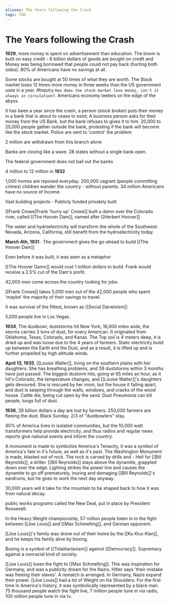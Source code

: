 ```yaml
---
aliases: The Years following the Crash
tags: TGD
---
```

# The Years following the Crash

**1929**, more money is spent on advertisement than education. The boom is built on easy credit - 6 billion dollars of goods are bought on credit and Money was being borrowed that people could not pay back (hurting both sides). 80% of Americans have no savings at all.

Some stocks are bought at 50 times of what they are worth. The Stock market loses 12 times more money in three weeks than the US government uses in a year. #Inquiry `How does the stock market lose money, isn't it always in circulation?`. Americans economy teeters on the edge of the abyss.

It has been a year since the crash, a person (stock broker) puts their money in a bank that is about to cease to exist; A business person asks for their money from the US Bank, but the bank refuses to gives it to him.
20,000 to 25,000 people gather outside the bank, protesting if the bank will become like the stock market. Police are sent to 'control' the problem

2 million are withdrawn from this branch alone

Banks are closing like a wave.
28 states without a single bank open.

The federal government does not bail out the banks 

4 million to 12 million in **1932**

1,000 homes are reposed everyday.
200,000 vagrant (people committing crimes) children wander the country - without parents.
34 million Americans have no source of Income.

Vast building projects - Publicly funded privately built

[[Frank Crowe|Frank 'hurry up' Crowe]] built a damn over the Colorado river, called [[The Hoover Dam]], named after [[Herbert Hoover]]

The water and hydroelectricity will transform the whole of the Southwest.
Nevada, Arizona, California, still benefit from the hydroelectricity today.

**March 4th, 1931** : The government gives the go-ahead to build [[The Hoover Dam]]

Even before it was built, it was seen as a metaphor

[[The Hoover Damn]] would cost 1 million dollars to build.
Frank would receive a 2.5% cut of the Dam's profit. 

42,000 men come across the country looking for jobs.

[[Frank Crowe]] takes 5,000 men out of the 42,000 people who spent 'maybe' the majority of their savings to travel.

It was survival of the fittest, known as [[Social Darwinism]]


5,000 people live in Los Vegas.


**1934**, The dustbowl,
duststorms hit New York, 18,000 miles wide, the storms carries 3 tons of dust, for every American.
It originated from Oklahoma, Texas, Colorado, and Kanas. The Top soil is 4 meters deep, it is dried up and was loose due to the 4 years of farmers. Static electricity build up between the Earth and the Dust, and as a result, it is lifted up and is further propelled by high altitude winds.

**April 13, 1935**, [[Louise Walter]], living on the southern plains with her daughters. She has breathing problems, and 39 duststorms within 3 months have just passed. The biggest dustorm hits, going at 65 miles an hour, as it hit's Colorado, the temperature changes, and [[Louise Walter]]'s daughters gets devoured. She is rescued by her mom, but the house it falling apart, and dust is seeping through the walls, windows, and cracks of the wood house. Cattle die, being cut open by the sand. Dust Pneumonia can kill people, lungs full of dust.

**1936**, 26 billion dollars a day are lost by farmers.
250,000 farmers are fleeing the dust. Black Sunday. 2/3 of "dustbowlers" stay.

40% of America lives in isolated communities, but the 10,000 watt transformers help provide electricity, and thus radios and regular news reports give national events and inform the country.

A monument is made to symbolize America's Tenacity, it was a symbol of America's fate in it's future, as well as it's past. The Washington Monument is made, blasted out of rock. The rock is carved by drills and  - Hell for [[Bill Reynolds]], a driller. [[Bill Reynolds]] stays above the dynamite, grappled down over the edge. Lighting strikes the power line and causes the dynamite to go off prematurely, inuring and damaging [[Bill Reynolds]]'s eardrums, but he goes to work the next day anyway.

30,000 years will it take for the mountain to be shaped back to how it was from natural decay.

public works programs called the New Deal, put in place by President Roosevelt.

In the Heavy Weight championship, 57 million people listen in to the fight between [[Joe Louis]] and [[Max Schmelling]], and German opponent.

[[Joe Louis]]'s family was drove out of their home by the [[Ku Klux Klan]], and he keeps his family alive by boxing. 

Boxing is a symbol of [[Totalitarianism]] against [[Democracy]]. Supremacy against a nonracial kind of society.

[[Joe Louis]] loses the fight to [[Max Schmelling]]. This was inspiration for Germany, and was a publicity dream for the Nazis. Hitler says 'their mistake was freeing their slaves'. A rematch is arranged. In Germany, Nazis expand their power. [[Joe Louis]] had a lot of Weight on his Shoulders. For the first time in America's history, it was symbolically represented by a black man.
75 thousand people watch the fight live, 7 million people tune in via radio, 100 million people tune in via tv.


